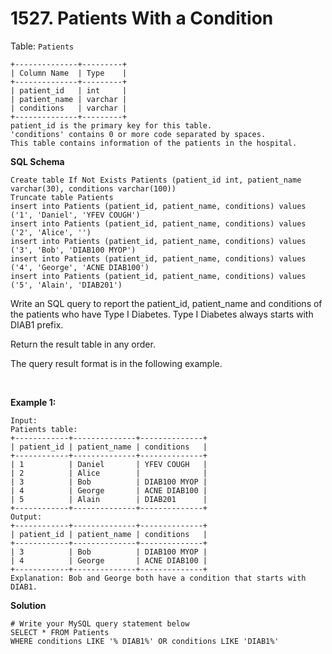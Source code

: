 # 1527. Patients With a Condition

Table: ```Patients```
```
+--------------+---------+
| Column Name  | Type    |
+--------------+---------+
| patient_id   | int     |
| patient_name | varchar |
| conditions   | varchar |
+--------------+---------+
patient_id is the primary key for this table.
'conditions' contains 0 or more code separated by spaces. 
This table contains information of the patients in the hospital.
```
**SQL Schema**
```
Create table If Not Exists Patients (patient_id int, patient_name varchar(30), conditions varchar(100))
Truncate table Patients
insert into Patients (patient_id, patient_name, conditions) values ('1', 'Daniel', 'YFEV COUGH')
insert into Patients (patient_id, patient_name, conditions) values ('2', 'Alice', '')
insert into Patients (patient_id, patient_name, conditions) values ('3', 'Bob', 'DIAB100 MYOP')
insert into Patients (patient_id, patient_name, conditions) values ('4', 'George', 'ACNE DIAB100')
insert into Patients (patient_id, patient_name, conditions) values ('5', 'Alain', 'DIAB201')
```

Write an SQL query to report the patient_id, patient_name and conditions of the patients who have Type I Diabetes. Type I Diabetes always starts with DIAB1 prefix.

Return the result table in any order.

The query result format is in the following example.

 

**Example 1:**
```
Input: 
Patients table:
+------------+--------------+--------------+
| patient_id | patient_name | conditions   |
+------------+--------------+--------------+
| 1          | Daniel       | YFEV COUGH   |
| 2          | Alice        |              |
| 3          | Bob          | DIAB100 MYOP |
| 4          | George       | ACNE DIAB100 |
| 5          | Alain        | DIAB201      |
+------------+--------------+--------------+
Output: 
+------------+--------------+--------------+
| patient_id | patient_name | conditions   |
+------------+--------------+--------------+
| 3          | Bob          | DIAB100 MYOP |
| 4          | George       | ACNE DIAB100 | 
+------------+--------------+--------------+
Explanation: Bob and George both have a condition that starts with DIAB1.
```
**Solution**
```
# Write your MySQL query statement below
SELECT * FROM Patients
WHERE conditions LIKE '% DIAB1%' OR conditions LIKE 'DIAB1%'
```
